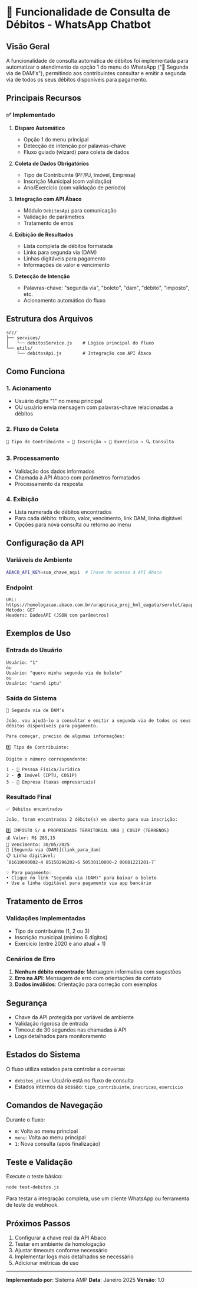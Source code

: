 # 📄 Funcionalidade de Consulta de Débitos - WhatsApp Chatbot

## Visão Geral

A funcionalidade de consulta automática de débitos foi implementada para automatizar o atendimento da opção 1 do menu do WhatsApp ("📄 Segunda via de DAM's"), permitindo aos contribuintes consultar e emitir a segunda via de todos os seus débitos disponíveis para pagamento.

## Principais Recursos

### ✅ Implementado

1. **Disparo Automático**
   - Opção 1 do menu principal
   - Detecção de intenção por palavras-chave
   - Fluxo guiado (wizard) para coleta de dados

2. **Coleta de Dados Obrigatórios**
   - Tipo de Contribuinte (PF/PJ, Imóvel, Empresa)
   - Inscrição Municipal (com validação)
   - Ano/Exercício (com validação de período)

3. **Integração com API Ábaco**
   - Módulo `DebitosApi` para comunicação
   - Validação de parâmetros
   - Tratamento de erros

4. **Exibição de Resultados**
   - Lista completa de débitos formatada
   - Links para segunda via (DAM)
   - Linhas digitáveis para pagamento
   - Informações de valor e vencimento

5. **Detecção de Intenção**
   - Palavras-chave: "segunda via", "boleto", "dam", "débito", "imposto", etc.
   - Acionamento automático do fluxo

## Estrutura dos Arquivos

```
src/
├── services/
│   └── debitosService.js    # Lógica principal do fluxo
└── utils/
    └── debitosApi.js        # Integração com API Ábaco
```

## Como Funciona

### 1. Acionamento
- Usuário digita "1" no menu principal
- OU usuário envia mensagem com palavras-chave relacionadas a débitos

### 2. Fluxo de Coleta
```
📄 Tipo de Contribuinte → 📝 Inscrição → 📅 Exercício → 🔍 Consulta
```

### 3. Processamento
- Validação dos dados informados
- Chamada à API Ábaco com parâmetros formatados
- Processamento da resposta

### 4. Exibição
- Lista numerada de débitos encontrados
- Para cada débito: tributo, valor, vencimento, link DAM, linha digitável
- Opções para nova consulta ou retorno ao menu

## Configuração da API

### Variáveis de Ambiente
```bash
ABACO_API_KEY=sua_chave_aqui  # Chave de acesso à API Ábaco
```

### Endpoint
```
URL: https://homologacao.abaco.com.br/arapiraca_proj_hml_eagata/servlet/apapidebito
Método: GET
Headers: DadosAPI (JSON com parâmetros)
```

## Exemplos de Uso

### Entrada do Usuário
```
Usuário: "1"
ou
Usuário: "quero minha segunda via de boleto"
ou
Usuário: "carnê iptu"
```

### Saída do Sistema
```
📄 Segunda via de DAM's

João, vou ajudá-lo a consultar e emitir a segunda via de todos os seus débitos disponíveis para pagamento.

Para começar, preciso de algumas informações:

1️⃣ Tipo de Contribuinte:

Digite o número correspondente:

1 - 👤 Pessoa Física/Jurídica
2 - 🏠 Imóvel (IPTU, COSIP)
3 - 🏢 Empresa (taxas empresariais)
```

### Resultado Final
```
✅ Débitos encontrados

João, foram encontrados 2 débito(s) em aberto para sua inscrição:

1️⃣ IMPOSTO S/ A PROPRIEDADE TERRITORIAL URB | COSIP (TERRENOS)
💰 Valor: R$ 285,15
📅 Vencimento: 30/05/2025
🔗 [Segunda via (DAM)](link_para_dam)
📋 Linha digitável:
`81610000002-4 85150296202-6 50530110000-2 00081221201-7`

💡 Para pagamento:
• Clique no link "Segunda via (DAM)" para baixar o boleto
• Use a linha digitável para pagamento via app bancário
```

## Tratamento de Erros

### Validações Implementadas
- Tipo de contribuinte (1, 2 ou 3)
- Inscrição municipal (mínimo 6 dígitos)
- Exercício (entre 2020 e ano atual + 1)

### Cenários de Erro
1. **Nenhum débito encontrado**: Mensagem informativa com sugestões
2. **Erro na API**: Mensagem de erro com orientações de contato
3. **Dados inválidos**: Orientação para correção com exemplos

## Segurança

- Chave da API protegida por variável de ambiente
- Validação rigorosa de entrada
- Timeout de 30 segundos nas chamadas à API
- Logs detalhados para monitoramento

## Estados do Sistema

O fluxo utiliza estados para controlar a conversa:
- `debitos_ativo`: Usuário está no fluxo de consulta
- Estados internos da sessão: `tipo_contribuinte`, `inscricao`, `exercicio`

## Comandos de Navegação

Durante o fluxo:
- `0`: Volta ao menu principal
- `menu`: Volta ao menu principal
- `1`: Nova consulta (após finalização)

## Teste e Validação

Execute o teste básico:
```bash
node test-debitos.js
```

Para testar a integração completa, use um cliente WhatsApp ou ferramenta de teste de webhook.

## Próximos Passos

1. Configurar a chave real da API Ábaco
2. Testar em ambiente de homologação
3. Ajustar timeouts conforme necessário
4. Implementar logs mais detalhados se necessário
5. Adicionar métricas de uso

---

**Implementado por**: Sistema AMP
**Data**: Janeiro 2025
**Versão**: 1.0
